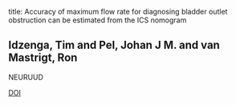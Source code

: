 title: Accuracy of maximum flow rate for diagnosing bladder outlet obstruction can be estimated from the ICS nomogram

## Idzenga, Tim and Pel, Johan J M. and van Mastrigt, Ron
NEURUUD

<a href="https://doi.org/10.1002/nau.20480">DOI</a>
